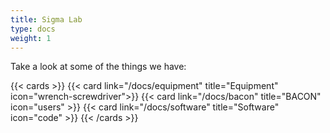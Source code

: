 ```yaml
---
title: Sigma Lab
type: docs
weight: 1
---
```

Take a look at some of the things we have:

{{< cards >}}
  {{< card link="/docs/equipment" title="Equipment" icon="wrench-screwdriver">}}
  {{< card link="/docs/bacon" title="BACON" icon="users" >}}
  {{< card link="/docs/software" title="Software" icon="code" >}}
{{< /cards >}}